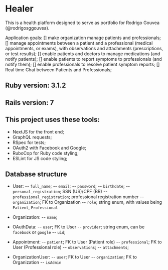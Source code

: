 # Healer

This is a health platform designed to serve as portfolio for Rodrigo Gouvea (@rodrigosggouvea).

Application goals:
 [] make organization manage patients and professionals;
  [] manage appointments between a patient and a professional (medical appointments, or exams), with observations and attachments (prescriptions, or test results);
  [] enable patients and doctors to manage medications (and notify patients);
  [] enable patients to report symptoms to professionals (and notify them);
  [] enable professionals to resolve patient symptom reports;
  [] Real time Chat between Patients and Professionals;
 
## Ruby version: 3.1.2
## Rails version: 7

## This project uses these tools:

 - NextJS for the front end;
  - GraphQL requests;
  - RSpec for tests;
  - OAuth2 with Facebook and Google;
  - RuboCop for Ruby code styling;
  - ESLint for JS code styling;
 
## Database structure

 - User:
  -- `full_name`;
  -- `email`;
  -- `password`;
  -- `birthdate`;
  -- `personal_registration`; SSN (US)/CPF (BR)
  -- `professional_registration`; professional registration number
  -- `organization`; FK to Organization
  -- `role`; string enum, with values being `Patient`, `Professional`
 
 - Organization:
  -- `name`;
 
 - OAuthData:
  -- `user`; FK to User
  -- `provider`; string enum, can be `facebook` or `google`
  -- `uid`;
 
 - Appointment:
  -- `patient`; FK to User (Patient role)
  -- `professional`; FK to User (Professional role)
  -- `observations`;
  -- `attachments`;
 
 - OrganizationUser:
  -- `user`; FK to User
  -- `organization`; FK to Organization
  -- `isAdmin`
